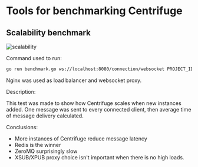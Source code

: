 Tools for benchmarking Centrifuge
=================================

Scalability benchmark
---------------------

![scalability](https://raw.github.com/FZambia/centrifuge/master/benchmarks/scalability.png "scalability benchmark")

Command used to run:

```bash
go run benchmark.go ws://localhost:8080/connection/websocket PROJECT_ID SECRET_KEY 4000 200 50
```

Nginx was used as load balancer and websocket proxy.

Description:

This test was made to show how Centrifuge scales when new instances added. One message was sent to every connected
client, then average time of message delivery calculated.

Conclusions:

* More instances of Centrifuge reduce message latency
* Redis is the winner
* ZeroMQ surprisingly slow
* XSUB/XPUB proxy choice isn't important when there is no high loads.